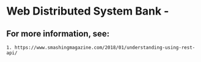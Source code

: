 # Web Distributed System Bank - 

## For more information, see: 
	1. https://www.smashingmagazine.com/2018/01/understanding-using-rest-api/